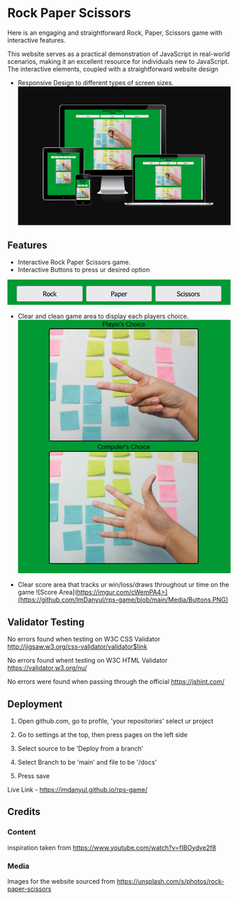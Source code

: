 # Rock Paper Scissors

Here is an engaging and straightforward Rock, Paper, Scissors game with interactive features.

This website serves as a practical demonstration of JavaScript in real-world scenarios, making it an excellent resource for individuals new to JavaScript. The interactive elements, coupled with a straightforward website design
- Responsive Design to different types of screen sizes.  ![Responsive Website](https://github.com/ImDanyul/rps-game/blob/main/Media/V6NOWjJ%20-%20Imgur.png?raw=true)
## Features

- Interactive Rock Paper Scissors game.
- Interactive Buttons to press ur desired option

![Buttons](https://github.com/ImDanyul/rps-game/blob/main/Media/Buttons.PNG)

- Clear and clean game area to display each players choice.
![Game Area](https://github.com/ImDanyul/rps-game/blob/main/Media/Game%20Area.PNG)

- Clear score area that tracks ur win/loss/draws throughout ur time on the game
![Score Area](https://imgur.com/cWemPA4>](https://github.com/ImDanyul/rps-game/blob/main/Media/Buttons.PNG)



## Validator Testing

No errors found when testing on W3C CSS Validator <http://jigsaw.w3.org/css-validator/validator$link>

No errors found whent testing on W3C HTML Validator  <https://validator.w3.org/nu/>

No errors were found when passing through the official  <https://jshint.com/>

## Deployment

1. Open github.com, go to profile, 'your repositories' select ur project

2. Go to settings at the top, then press pages on the left side

3. Select source to be 'Deploy from a branch'

4. Select Branch to be 'main' and file to be '/docs'

5. Press save

Live Link - <https://imdanyul.github.io/rps-game/>

## Credits


### Content

inspiration taken from <https://www.youtube.com/watch?v=fIBOydve2f8>

### Media

Images for the website sourced from <https://unsplash.com/s/photos/rock-paper-scissors>
